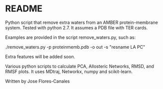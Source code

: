 # README #

Python script that remove extra waters from an AMBER protein-membrane system. Tested with python 2.7. It assumes a PDB file with TER cards.

Examples are provided in the script remove_waters.py, such as:

./remove_waters.py -p proteinmemb.pdb -o out -s "resname LA PC" 

Extra features will be added soon.

Various python scripts to calculate PCA, Allosteric Networks, RMSD, and RMSF plots. It uses MDtraj, Networkx, numpy and scikit-learn.

Written by Jose Flores-Canales